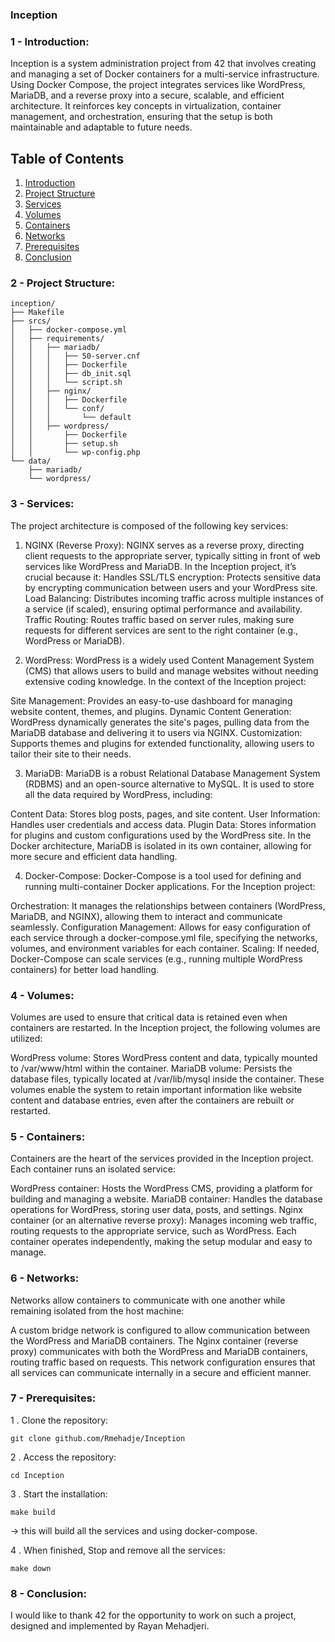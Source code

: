 ### Inception
### 1 - Introduction:
Inception is a system administration project from 42 that involves creating and managing a set of Docker containers for a multi-service infrastructure. Using Docker Compose, the project integrates services like WordPress, MariaDB, and a reverse proxy into a secure, scalable, and efficient architecture. It reinforces key concepts in virtualization, container management, and orchestration, ensuring that the setup is both maintainable and adaptable to future needs.

## Table of Contents
1. [Introduction](#introduction)
2. [Project Structure](#project-Structure)
3. [Services](#services)
4. [Volumes](#volumes)
5. [Containers](#containers)
6. [Networks](#networks)
7. [Prerequisites](#prerequisites)
8. [Conclusion](#conclusion)


### 2 - Project Structure:
```
inception/
├── Makefile
├── srcs/
│   ├── docker-compose.yml
│   ├── requirements/
│   │   ├── mariadb/
│   │   │   ├── 50-server.cnf
│   │   │   ├── Dockerfile
│   │   │   ├── db_init.sql
│   │   │   └── script.sh
│   │   ├── nginx/
│   │   │   ├── Dockerfile
│   │   │   └── conf/
│   │   │       └── default
│   │   ├── wordpress/
│   │       ├── Dockerfile
│   │       ├── setup.sh
│   │       └── wp-config.php
└── data/
    ├── mariadb/
    └── wordpress/
```
### 3 - Services:
The project architecture is composed of the following key services:

1. NGINX (Reverse Proxy):
NGINX serves as a reverse proxy, directing client requests to the appropriate server, typically sitting in front of web services like WordPress and MariaDB. In the Inception project, it’s crucial because it:
Handles SSL/TLS encryption: Protects sensitive data by encrypting communication between users and your WordPress site.
Load Balancing: Distributes incoming traffic across multiple instances of a service (if scaled), ensuring optimal performance and availability.
Traffic Routing: Routes traffic based on server rules, making sure requests for different services are sent to the right container (e.g., WordPress or MariaDB).

3. WordPress:
WordPress is a widely used Content Management System (CMS) that allows users to build and manage websites without needing extensive coding knowledge. In the context of the Inception project:

Site Management: Provides an easy-to-use dashboard for managing website content, themes, and plugins.
Dynamic Content Generation: WordPress dynamically generates the site's pages, pulling data from the MariaDB database and delivering it to users via NGINX.
Customization: Supports themes and plugins for extended functionality, allowing users to tailor their site to their needs.

3. MariaDB:
MariaDB is a robust Relational Database Management System (RDBMS) and an open-source alternative to MySQL. It is used to store all the data required by WordPress, including:

Content Data: Stores blog posts, pages, and site content.
User Information: Handles user credentials and access data.
Plugin Data: Stores information for plugins and custom configurations used by the WordPress site. In the Docker architecture, MariaDB is isolated in its own container, allowing for more secure and efficient data handling.

4. Docker-Compose:
Docker-Compose is a tool used for defining and running multi-container Docker applications. For the Inception project:

Orchestration: It manages the relationships between containers (WordPress, MariaDB, and NGINX), allowing them to interact and communicate seamlessly.
Configuration Management: Allows for easy configuration of each service through a docker-compose.yml file, specifying the networks, volumes, and environment variables for each container.
Scaling: If needed, Docker-Compose can scale services (e.g., running multiple WordPress containers) for better load handling.

### 4 - Volumes:
Volumes are used to ensure that critical data is retained even when containers are restarted. In the Inception project, the following volumes are utilized:

WordPress volume: Stores WordPress content and data, typically mounted to /var/www/html within the container.
MariaDB volume: Persists the database files, typically located at /var/lib/mysql inside the container.
These volumes enable the system to retain important information like website content and database entries, even after the containers are rebuilt or restarted.
    
### 5 - Containers:

Containers are the heart of the services provided in the Inception project. Each container runs an isolated service:

WordPress container: Hosts the WordPress CMS, providing a platform for building and managing a website.
MariaDB container: Handles the database operations for WordPress, storing user data, posts, and settings.
Nginx container (or an alternative reverse proxy): Manages incoming web traffic, routing requests to the appropriate service, such as WordPress.
Each container operates independently, making the setup modular and easy to manage.

### 6 - Networks:

Networks allow containers to communicate with one another while remaining isolated from the host machine:

A custom bridge network is configured to allow communication between the WordPress and MariaDB containers.
The Nginx container (reverse proxy) communicates with both the WordPress and MariaDB containers, routing traffic based on requests.
This network configuration ensures that all services can communicate internally in a secure and efficient manner.

### 7 - Prerequisites:

1 . Clone the repository:
```
git clone github.com/Rmehadje/Inception
```
2 . Access the repository:
```
cd Inception
```
3 . Start the installation:
```
make build
```
-> this will build all the services and using docker-compose.

4 . When finished, Stop and remove all the services:
```
make down
```
### 8 - Conclusion:

I would like to thank 42 for the opportunity to work on such a project, designed and implemented by Rayan Mehadjeri.
